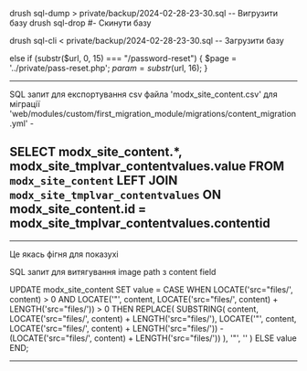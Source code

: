 
drush sql-dump > private/backup/2024-02-28-23-30.sql -- Вигрузити базу
drush sql-drop #- Скинути базу

drush sql-cli < private/backup/2024-02-28-23-30.sql  -- Загрузити базу





else if (substr($url, 0, 15) === "/password-reset") {
$page = '../private/pass-reset.php';
$param = substr($url, 16);
}

------------------------------------------
SQL запит для експортування csv файла 'modx_site_content.csv' для міграції 'web/modules/custom/first_migration_module/migrations/content_migration.yml' -


SELECT modx_site_content.*, modx_site_tmplvar_contentvalues.value
FROM `modx_site_content` LEFT JOIN `modx_site_tmplvar_contentvalues` ON modx_site_content.id = modx_site_tmplvar_contentvalues.contentid
------------------------------------------


-----------------------------------------

Це якась фігня для показухі

SQL запит для витягування image path з content field

UPDATE modx_site_content
SET value = CASE
WHEN LOCATE('src="files/', content) > 0 AND LOCATE('"', content, LOCATE('src="files/', content) + LENGTH('src="files/')) > 0 THEN
REPLACE(
SUBSTRING(
content,
LOCATE('src="files/', content) + LENGTH('src="files/'),
LOCATE('"', content, LOCATE('src="files/', content) + LENGTH('src="files/')) - (LOCATE('src="files/', content) + LENGTH('src="files/'))
),
'"',
''
)
ELSE
value
END;

-----------------------------------------
